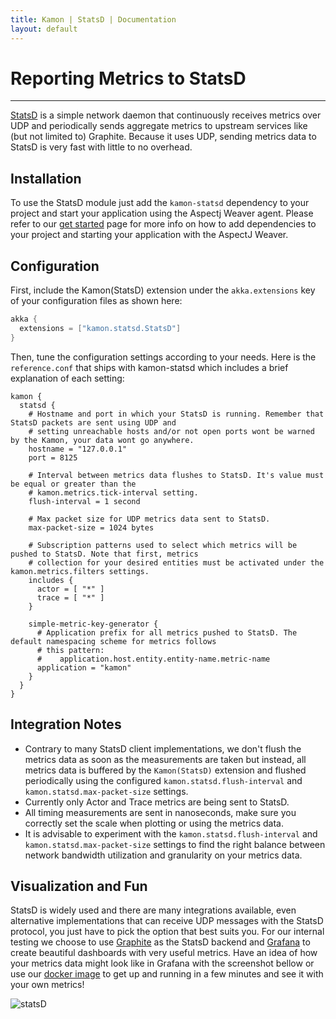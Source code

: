 ```yaml
---
title: Kamon | StatsD | Documentation
layout: default
---
```


Reporting Metrics to StatsD
===========================
<hr>

[StatsD](https://github.com/etsy/statsd/) is a simple network daemon that continuously receives metrics over UDP and
periodically sends aggregate metrics to upstream services like (but not limited to) Graphite. Because it uses UDP,
sending metrics data to StatsD is very fast with little to no overhead.


Installation
------------

To use the StatsD module just add the `kamon-statsd` dependency to your project and start your application using the
Aspectj Weaver agent. Please refer to our [get started](/get-started) page for more info on how to add dependencies to
your project and starting your application with the AspectJ Weaver.


Configuration
-------------

First, include the Kamon(StatsD) extension under the `akka.extensions` key of your configuration files as shown here:

```scala
akka {
  extensions = ["kamon.statsd.StatsD"]
}
```

Then, tune the configuration settings according to your needs. Here is the `reference.conf` that ships with kamon-statsd
which includes a brief explanation of each setting:

```
kamon {
  statsd {
    # Hostname and port in which your StatsD is running. Remember that StatsD packets are sent using UDP and
    # setting unreachable hosts and/or not open ports wont be warned by the Kamon, your data wont go anywhere.
    hostname = "127.0.0.1"
    port = 8125

    # Interval between metrics data flushes to StatsD. It's value must be equal or greater than the
    # kamon.metrics.tick-interval setting.
    flush-interval = 1 second

    # Max packet size for UDP metrics data sent to StatsD.
    max-packet-size = 1024 bytes

    # Subscription patterns used to select which metrics will be pushed to StatsD. Note that first, metrics
    # collection for your desired entities must be activated under the kamon.metrics.filters settings.
    includes {
      actor = [ "*" ]
      trace = [ "*" ]
    }

    simple-metric-key-generator {
      # Application prefix for all metrics pushed to StatsD. The default namespacing scheme for metrics follows
      # this pattern:
      #    application.host.entity.entity-name.metric-name
      application = "kamon"
    }
  }
}
```


Integration Notes
-----------------

* Contrary to many StatsD client implementations, we don't flush the metrics data as soon as the measurements are taken
  but instead, all metrics data is buffered by the `Kamon(StatsD)` extension and flushed periodically using the
  configured `kamon.statsd.flush-interval` and `kamon.statsd.max-packet-size` settings.
* Currently only Actor and Trace metrics are being sent to StatsD.
* All timing measurements are sent in nanoseconds, make sure you correctly set the scale when plotting or using the
  metrics data.
* It is advisable to experiment with the `kamon.statsd.flush-interval` and `kamon.statsd.max-packet-size` settings to
  find the right balance between network bandwidth utilization and granularity on your metrics data.



Visualization and Fun
---------------------

StatsD is widely used and there are many integrations available, even alternative implementations that can receive UDP
messages with the StatsD protocol, you just have to pick the option that best suits you. For our internal testing we
choose to use [Graphite](http://graphite.wikidot.com/) as the StatsD backend and [Grafana](http://grafana.org) to create
beautiful dashboards with very useful metrics. Have an idea of how your metrics data might look like in Grafana with the
screenshot bellow or use our [docker image](https://github.com/kamon-io/docker-grafana-graphite) to get up and running
in a few minutes and see it with your own metrics!

![statsD](/assets/img/kamon-statsd-grafana.png "Grafana Screenshot")
